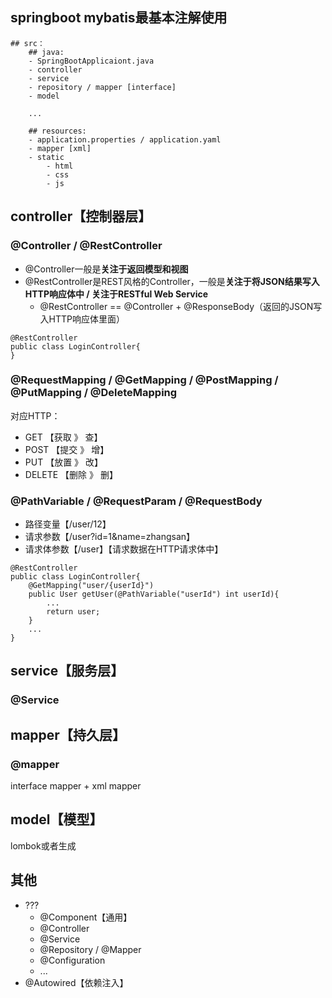 ## springboot mybatis最基本注解使用

```
## src：
    ## java:
    - SpringBootApplicaiont.java
    - controller
    - service
    - repository / mapper [interface]
    - model

    ...

    ## resources:
    - application.properties / application.yaml
    - mapper [xml]
    - static
        - html
        - css
        - js
```

## controller【控制器层】

### @Controller / @RestController

- @Controller一般是**关注于返回模型和视图**
- @RestController是REST风格的Controller，一般是**关注于将JSON结果写入HTTP响应体中 / 关注于RESTful Web Service**
  - @RestController == @Controller + @ResponseBody（返回的JSON写入HTTP响应体里面）

```
@RestController
public class LoginController{
}
```

### @RequestMapping / @GetMapping / @PostMapping / @PutMapping / @DeleteMapping

对应HTTP：

- GET 【获取 》 查】
- POST 【提交 》 增】
- PUT 【放置 》 改】 
- DELETE 【删除 》 删】

### @PathVariable / @RequestParam / @RequestBody

- 路径变量【/user/12】
- 请求参数【/user?id=1&name=zhangsan】
- 请求体参数【/user】【请求数据在HTTP请求体中】

```
@RestController
public class LoginController{
	@GetMapping("user/{userId}")
	public User getUser(@PathVariable("userId") int userId){
		...
		return user;
	}
	...
}
```

## service【服务层】

### @Service

## mapper【持久层】

### @mapper

interface mapper + xml mapper

## model【模型】

lombok或者生成

## 其他

- ???
  - @Component【通用】
  - @Controller
  - @Service
  - @Repository / @Mapper
  - @Configuration
  - ...
- @Autowired【依赖注入】
